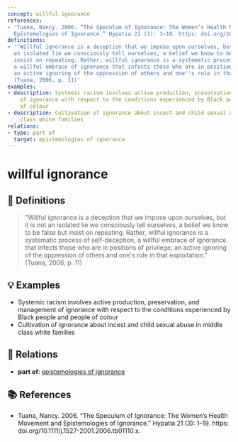 ```yaml
---
concept: willful ignorance
references:
- 'Tuana, Nancy. 2006. “The Speculum of Ignorance: The Women’s Health Movement and
  Epistemologies of Ignorance.” Hypatia 21 (3): 1–19. https: doi.org/10.1111/j.1527-2001.2006.tb01110.x.'
definitions:
- '"Willful ignorance is a deception that we impose upon ourselves, but it is not
  an isolated lie we consciously tell ourselves, a belief we know to be false but
  insist on repeating. Rather, willful ignorance is a systematic process of self-deception,
  a willful embrace of ignorance that infects those who are in positions of privilege,
  an active ignoring of the oppression of others and one''s role in that exploitation."
  (Tuana, 2006, p. 11)'
examples:
- description: Systemic racism involves active production, preservation, and management
    of ignorance with respect to the conditions experienced by Black people and people
    of colour
- description: Cultivation of ignorance about incest and child sexual abuse in middle
    class white families
relations:
- type: part of
  target: epistemologies of ignorance
---
```


# willful ignorance

## 📖 Definitions

> "Willful ignorance is a deception that we impose upon ourselves, but it is not an isolated lie we consciously tell ourselves, a belief we know to be false but insist on repeating. Rather, willful ignorance is a systematic process of self-deception, a willful embrace of ignorance that infects those who are in positions of privilege, an active ignoring of the oppression of others and one's role in that exploitation." (Tuana, 2006, p. 11)

## 💡 Examples

- Systemic racism involves active production, preservation, and management of ignorance with respect to the conditions experienced by Black people and people of colour
- Cultivation of ignorance about incest and child sexual abuse in middle class white families

## 🔗 Relations

- **part of**: [epistemologies of ignorance](./epistemologies-of-ignorance.md)

## 📚 References

- Tuana, Nancy. 2006. “The Speculum of Ignorance: The Women’s Health Movement and Epistemologies of Ignorance.” Hypatia 21 (3): 1–19. https: doi.org/10.1111/j.1527-2001.2006.tb01110.x.
